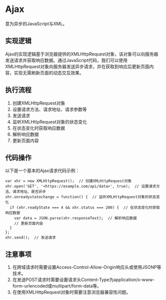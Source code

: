 # Ajax

意为异步的JavaScript与XML。

## 实现逻辑

Ajax的实现逻辑基于浏览器提供的XMLHttpRequest对象，该对象可以向服务器发送请求并获取响应数据。通过JavaScript代码，我们可以使用XMLHttpRequest对象向服务器发送异步请求，并在获取到响应后更新页面内容，实现无需刷新页面的动态交互效果。

## 执行流程

1. 创建XMLHttpRequest对象
2. 设置请求方法、请求地址、请求参数等
3. 发送请求
4. 监听XMLHttpRequest对象的状态变化
5. 在状态变化时获取响应数据
6. 解析响应数据
7. 更新页面内容

## 代码操作

以下是一个基本的Ajax请求代码示例：

```
var xhr = new XMLHttpRequest();  // 创建XMLHttpRequest对象
xhr.open('GET', '<https://example.com/api/data>', true);  // 设置请求方法、请求地址、是否异步
xhr.onreadystatechange = function() {  // 监听XMLHttpRequest对象的状态变化
  if (xhr.readyState === 4 && xhr.status === 200) {  // 在状态变化时获取响应数据
    var data = JSON.parse(xhr.responseText);  // 解析响应数据
    // 更新页面内容
  }
};
xhr.send();  // 发送请求

```

## 注意事项

1. 在跨域请求时需要设置Access-Control-Allow-Origin响应头或使用JSONP等技术。
2. 在发送POST请求时需要设置请求头Content-Type为application/x-www-form-urlencoded或multipart/form-data等。
3. 在使用XMLHttpRequest对象时需要注意浏览器兼容性问题。
